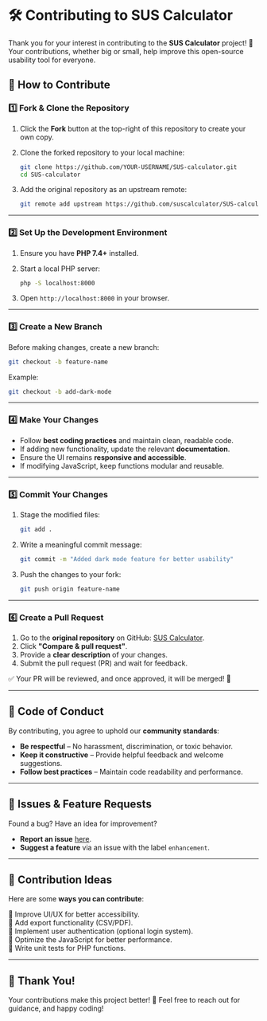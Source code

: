 # 🛠 Contributing to SUS Calculator  

Thank you for your interest in contributing to the **SUS Calculator** project! 🎉 Your contributions, whether big or small, help improve this open-source usability tool for everyone.  

## 📌 How to Contribute  

### 1️⃣ Fork & Clone the Repository  

1. Click the **Fork** button at the top-right of this repository to create your own copy.  
2. Clone the forked repository to your local machine:  

   ```bash
   git clone https://github.com/YOUR-USERNAME/SUS-calculator.git
   cd SUS-calculator
   ```  

3. Add the original repository as an upstream remote:  

   ```bash
   git remote add upstream https://github.com/suscalculator/SUS-calculator.git
   ```  

---

### 2️⃣ Set Up the Development Environment  

1. Ensure you have **PHP 7.4+** installed.  
2. Start a local PHP server:  

   ```bash
   php -S localhost:8000
   ```  

3. Open `http://localhost:8000` in your browser.  

---

### 3️⃣ Create a New Branch  

Before making changes, create a new branch:  

```bash
git checkout -b feature-name
```  

Example:  

```bash
git checkout -b add-dark-mode
```  

---

### 4️⃣ Make Your Changes  

- Follow **best coding practices** and maintain clean, readable code.  
- If adding new functionality, update the relevant **documentation**.  
- Ensure the UI remains **responsive and accessible**.  
- If modifying JavaScript, keep functions modular and reusable.  

---

### 5️⃣ Commit Your Changes  

1. Stage the modified files:  

   ```bash
   git add .
   ```  

2. Write a meaningful commit message:  

   ```bash
   git commit -m "Added dark mode feature for better usability"
   ```  

3. Push the changes to your fork:  

   ```bash
   git push origin feature-name
   ```  

---

### 6️⃣ Create a Pull Request  

1. Go to the **original repository** on GitHub: [SUS Calculator](https://github.com/suscalculator/SUS-calculator/).  
2. Click **"Compare & pull request"**.  
3. Provide a **clear description** of your changes.  
4. Submit the pull request (PR) and wait for feedback.  

✅ Your PR will be reviewed, and once approved, it will be merged! 🚀  

---

## 🤝 Code of Conduct  

By contributing, you agree to uphold our **community standards**:  

- **Be respectful** – No harassment, discrimination, or toxic behavior.  
- **Keep it constructive** – Provide helpful feedback and welcome suggestions.  
- **Follow best practices** – Maintain code readability and performance.  

---

## 📢 Issues & Feature Requests  

Found a bug? Have an idea for improvement?  

- **Report an issue** [here](https://github.com/suscalculator/SUS-calculator/issues).  
- **Suggest a feature** via an issue with the label `enhancement`.  

---

## 🎯 Contribution Ideas  

Here are some **ways you can contribute**:  

🔹 Improve UI/UX for better accessibility.  
🔹 Add export functionality (CSV/PDF).  
🔹 Implement user authentication (optional login system).  
🔹 Optimize the JavaScript for better performance.  
🔹 Write unit tests for PHP functions.  

---

## 💖 Thank You!  

Your contributions make this project better! 🚀 Feel free to reach out for guidance, and happy coding!  

